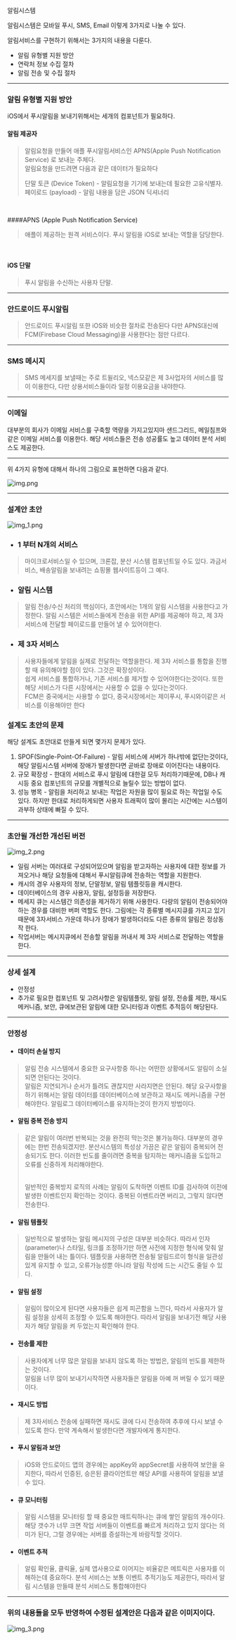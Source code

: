 알림시스템

알림시스템은 모바일 푸시, SMS, Email 이렇게 3가지로 나눌 수 있다.

알림서비스를 구현하기 위해서는 3가지의 내용을 다룬다.

- 알림 유형별 지원 방안
- 연락처 정보 수집 절차
- 알림 전송 및 수집 절차

---

### 알림 유형별 지원 방안
iOS에서 푸시알림을 보내기위해서는 세개의 컴포넌트가 필요하다.

#### 알림 제공자
> 알림요청을 만들어 애플 푸시알림서비스인 APNS(Apple Push Notification Service) 로 보내눈 주체다.<br>
> 알림요청을 만드려면 다음과 같은 데이터가 필요하다 <br>
> 
> 단말 토큰 (Device Token) - 알림요청을 기기에 보내는데 필요한 고유식별자.<br>
> 페이로드 (payload) - 알림 내용을 담은 JSON 딕셔너리<br>

<br>

####APNS (Apple Push Notification Service)
> 애플이 제공하는 원격 서비스이다. 푸시 알림을 iOS로 보내는 역할을 담당한다.

<br>

#### iOS 단말
> 푸시 알림을 수신하는 사용자 단말.


---

### 안드로이드 푸시알림
> 안드로이드 푸시알림 또한 iOS와 비슷한 절차로 전송된다 다만 APNS대신에 FCM(Firebase Cloud Messaging)을 사용한다는 점만 다르다.

---

### SMS 메시지
> SMS 메세지를 보낼때는 주로 트윌리오, 넥스모같은 제 3사업자의 서비스를 많이 이용한다, 다만 상용서비스들이라
> 일정 이용요금을 내야한다.

---

###  이메일

대부분의 회사가 이메일 서비스를 구축할 역량을 가지고있지마 샌드그리드, 메일침프와 같은 이메일 서비스를 이용한다.
해당 서비스들은 전송 성공률도 높고 데이터 분석 서비스도 제공한다.

---

위 4가지 유형에 대해서 하나의 그림으로 표현하면 다음과 같다.

![img.png](img.png)

---

### 설계안 초안 

![img_1.png](img_1.png)

- ### 1 부터 N개의 서비스
> 마이크로서비스일 수 있으며, 크론잡, 분산 시스템 컴포넌트일 수도 있다. 과금서비스, 배송알림을 보내려는 쇼핑몰 웹사이트등이 그 예다.

- ### 알림 시스템
> 알림 전송/수신 처리의 핵심이다, 초안에서는 1개의 알림 시스템을 사용한다고 가정한다. 
> 알림 시스템은 서비스들에게 전송을 위한 API를 제공해야 하고, 제 3자 서비스에 전달할 페이로드를 만들어 낼 수 있어야한다.

- ### 제 3자 서비스
> 사용자들에게 알림을 실제로 전달하는 역할을한다.
> 제 3자 서비스를 통합을 진행할 때 유의해야할 점이 있다. 그것은 확장성이다.<br>
> 쉽게 서비스를 통합하거나, 기존 서비스를 제거할 수 있어야한다는것이다. 또한 해당 서비스가 다른 시장에서는 사용할 수 없을 수 있다는것이다.<br>
> FCM은 중국에서는 사용할 수 없다, 중국시장에서는 제이푸시, 푸시와이같은 서비스를 이용해야만 한다

### 설계도 초안의 문제

해당 설계도 초안대로 만들게 되면 몇가지 문제가 있다.
1. SPOF(Single-Point-Of-Failure) - 알림 서비스에 서버가 하나밖에 없단는것이다, 해당 알림시스템 서버에 장애가 발생한다면 곧바로 장애로 이어진다는 내용이다.
2. 규모 확장성 - 한대의 서비스로 푸시 알림에 대한걸 모두 처리하기때문에, DB나 캐시등 중요 컴포넌트의 규모를 개별적으로 늘릴수 있는 방법이 없다.
3. 성능 병목 - 알림을 처리하고 보내는 작업은 자원을 많이 필요로 하는 작업일 수도 있다. 하지만 한대로 처리하게되면 사용자 트래픽이 많이 몰리는 시간에는 시스템이 과부하 상태에 빠질 수 있다.

---

### 초안읠 개선한 개선된 버전
![img_2.png](img_2.png)

- 일림 서버는 여러대로 구성되어있으며 알림을 받고자하는 사용자에 대한 정보를 가져오거나 해당 요청들에 대해서 푸시알림큐에 전송하는 역할을 지원한다.
- 캐시의 경우 사용자의 정보, 단말정보, 알림 템플릿등을 캐시한다.
- 데이터베이스의 경우 사용자, 알림, 설정등을 저장한다.
- 메세지 큐는 시스템간 의존성을 제거하기 위해 사용한다. 다량의 알림이 전송되어야 하는 경우를 대비한 버퍼 역할도 한다. 그림에는 각 종류별 메시지큐를 가지고 있기 때문에 3자서비스 가운데 하나가 장애가 발생하더라도 다른 종류의 알림은 정상동작 한다.
- 작업서버는 메시지큐에서 전송할 알림을 꺼내서 제 3자 서비스로 전달하는 역할을 한다.

---

### 상세 설계
- 안정성
- 추가로 필요한 컴포넌트 및 고려사항은 알림템플릿, 알림 설정, 전송률 제한, 재시도 메커니즘, 보안, 큐에보관된 알림에 대한 모니터링과 이벤트 추적등이 해당된다.

---

### 안정성
 - #### 데이터 손실 방지
> 알림 전송 시스템에서 중요한 요구사항중 하나는 어떤한 상황에서도 알림이 소실되면 안된다는 것이다.<br>
> 알림은 지연되거나 순서가 틀려도 괜찮지만 사라지면은 안된다. 해당 요구사항을 하기 위해서는 알림 데이터를 데이터베이스에 보관하고
> 재시도 메커니즘을 구현해야한다. 알림로그 데이터베이스를 유지하는것이 한가지 방법이다.

 - #### 알림 중복 전송 방지
> 같은 알림이 여러번 반복되는 것을 완전히 막는것은 불가능하다. 대부분의 경우에는 한번 전송되겠지만.
> 분산시스템의 특성상 가끔은 같은 알림이 중복되어 전송되기도 한다. 이러한 빈도를 줄이려면 중복을 탐지하는 매커니즘을 도입하고
> 오류를 신중하게 처리해야한다.<br><br> 
> 
> 일반적인 중복방지 로직의 사례는 알림이 도착하면 이벤트 ID를 검사하여 이전에 발생한 이벤트인지 확인하는 것이다.
> 중복된 이벤트라면 버리고, 그렇지 않다면 전송한다.

- #### 알림 템플릿
> 일반적으로 발생하는 알림 메시지의 구성은 대부분 비슷하다. 따라서 인자(parameter)나 스타일, 링크를 조정하기만 하면 사전에 지정한 형식에 맞춰 알림을 만들어 내는 틀이다.
> 템플릿을 사용하면 전송될 알림드르이 형식을 일관성 있게 유지할 수 있고, 오류가능성뿐 아니라 알림 작성에 드는 시간도 줄일 수 있다.

- #### 알림 설정
> 알림이 많이오게 된다면 사용자들은 쉽게 피곤함을 느낀다, 따라서 사용자가 알림 설정을 상세히 조정할 수 있도록 해야한다.
> 따라서 알림을 보내기전 해당 사용자가 해당 알림을 켜 두었는지 확인해야 한다.

- #### 전송률 제한
> 사용자에게 너무 많은 알림을 보내지 않도록 하는 방법은, 알림의 빈도를 제한하는 것이다. <br>
> 알림을 너무 많이 보내기시작하면 사용자들은 알림을 아예 꺼 버릴 수 있기 때문이다.

- #### 재시도 방법
> 제 3자서비스 전송에 실패하면 재시도 큐에 다시 전송하여 추후에 다시 보낼 수 있도록 한다. 만약 계속해서 발생한다면 개발자에게 통지한다.

- #### 푸시 알림과 보안
> iOS와 안드로이드 앱의 경우에는 appKey와 appSecret를 사용하여 보안을 유지한다, 따라서 인증된, 승은된 클라이언트만 해당 API를 사용하여 알림을 보낼 수 있다.


- #### 큐 모니터링
> 알림 시스템을 모니터링 할 때 중요한 매트릭하나는 큐에 쌓인 알림의 개수이다. 해당 갯수가 너무 크면 작업 서버들이 이벤트를 빠르게 처리하고
> 있지 않다는 의미가 된다, 그럴 경우에는 서버를 증설하는게 바람직할 것이다.

- #### 이벤트 추적
> 알림 확인율, 클릭율, 실제 앱사용으로 이어지는 비율같은 메트릭은 사용자를 이해하는데 중요하다.
> 분석 서비스는 보통 이벤트 추적기능도 제공한다, 따라서 알림 시스템을 만들때 분석 서비스도 통합해야한다

---

### 위의 내용들을 모두 반영하여 수정된 설계안은 다음과 같은 이미지이다.
![img_3.png](img_3.png)